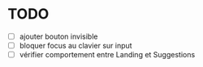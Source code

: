# TODO

- [ ] ajouter bouton invisible
- [ ] bloquer focus au clavier sur input
- [ ] vérifier comportement entre Landing et Suggestions
